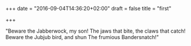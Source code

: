 +++
date = "2016-09-04T14:36:20+02:00"
draft = false
title = "first"

+++

"Beware the Jabberwock, my son!
  The jaws that bite, the claws that catch!
Beware the Jubjub bird, and shun
  The frumious Bandersnatch!"
